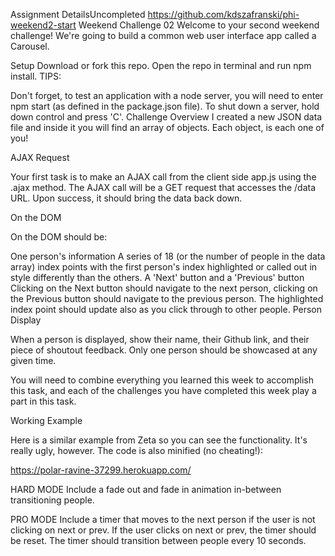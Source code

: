 Assignment DetailsUncompleted
https://github.com/kdszafranski/phi-weekend2-start
Weekend Challenge 02
Welcome to your second weekend challenge! We're going to build a common web user interface app called a Carousel.

Setup
Download or fork this repo.
Open the repo in terminal and run npm install.
TIPS:

Don't forget, to test an application with a node server, you will need to enter npm start (as defined in the package.json file).
To shut down a server, hold down control and press 'C'.
Challenge Overview
I created a new JSON data file and inside it you will find an array of objects. Each object, is each one of you!

AJAX Request

Your first task is to make an AJAX call from the client side app.js using the .ajax method. The AJAX call will be a GET request that accesses the /data URL. Upon success, it should bring the data back down.

On the DOM

On the DOM should be:

One person's information
A series of 18 (or the number of people in the data array) index points with the first person's index highlighted or called out in style differently than the others.
A 'Next' button and a 'Previous' button
Clicking on the Next button should navigate to the next person, clicking on the Previous button should navigate to the previous person. The highlighted index point should update also as you click through to other people.
Person Display

When a person is displayed, show their name, their Github link, and their piece of shoutout feedback. Only one person should be showcased at any given time.

You will need to combine everything you learned this week to accomplish this task, and each of the challenges you have completed this week play a part in this task.

Working Example

Here is a similar example from Zeta so you can see the functionality. It's really ugly, however. The code is also minified (no cheating!):

https://polar-ravine-37299.herokuapp.com/

HARD MODE
Include a fade out and fade in animation in-between transitioning people.

PRO MODE
Include a timer that moves to the next person if the user is not clicking on next or prev. If the user clicks on next or prev, the timer should be reset. The timer should transition between people every 10 seconds.
